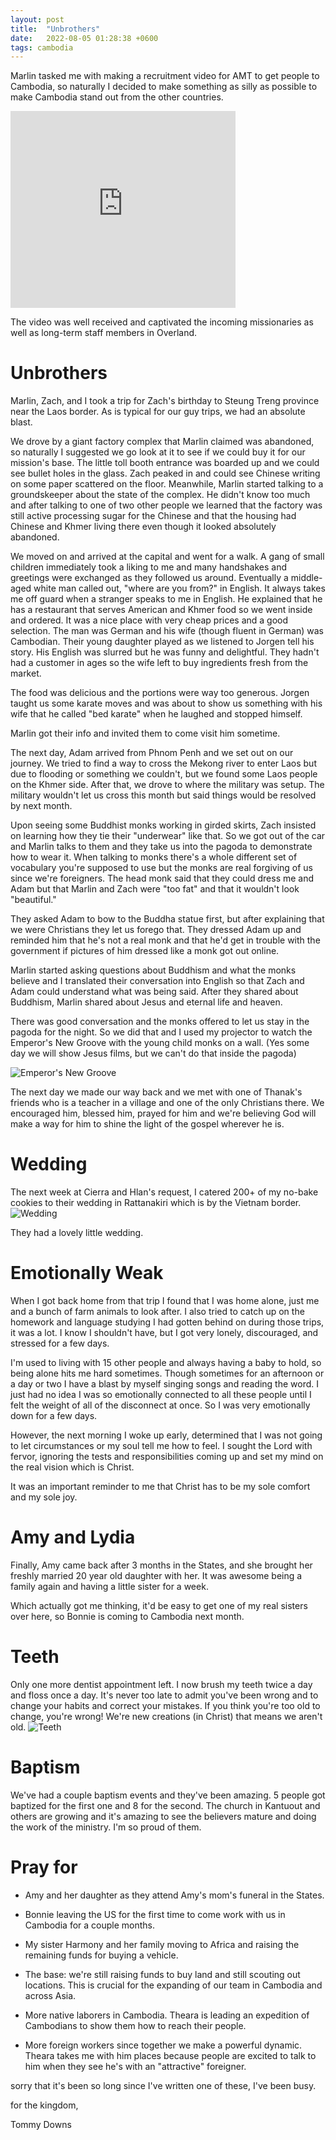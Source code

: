 ```yaml
---
layout: post
title:  "Unbrothers"
date:   2022-08-05 01:28:38 +0600
tags: cambodia
---
```


Marlin tasked me with making a recruitment video for AMT to get people to Cambodia, so naturally I decided to make something as silly as possible to make Cambodia stand out from the other countries.

<iframe width="360" height="315" src="https://www.youtube.com/embed/nt6aInKgSPw?controls=0" title="YouTube video player" frameborder="0" allow="accelerometer; autoplay; clipboard-write; encrypted-media; gyroscope; picture-in-picture" allowfullscreen></iframe>

The video was well received and captivated the incoming missionaries as well as long-term staff members in Overland.

Unbrothers
=====

Marlin, Zach, and I took a trip for Zach's birthday to Steung Treng province near the Laos border. As is typical for our guy trips, we had an absolute blast.

We drove by a giant factory complex that Marlin claimed was abandoned, so naturally I suggested we go look at it to see if we could buy it for our mission's base. The little toll booth entrance was boarded up and we could see bullet holes in the glass. Zach peaked in and could see Chinese writing on some paper scattered on the floor. 
Meanwhile, Marlin started talking to a groundskeeper about the state of the complex. He didn't know too much and after talking to one of two other people we learned that the factory was still active processing sugar for the Chinese and that the housing had Chinese and Khmer living there even though it looked absolutely abandoned.

We moved on and arrived at the capital and went for a walk. A gang of small children immediately took a liking to me and many handshakes and greetings were exchanged as they followed us around. Eventually a middle-aged white man called out, "where are you from?" in English. It always takes me off guard when a stranger speaks to me in English. He explained that he has a restaurant that serves American and Khmer food so we went inside and ordered. It was a nice place with very cheap prices and a good selection. The man was German and his wife (though fluent in German) was Cambodian. Their young daughter played as we listened to Jorgen tell his story. His English was slurred but he was funny and delightful. They hadn't had a customer in ages so the wife left to buy ingredients fresh from the market.

The food was delicious and the portions were way too generous. Jorgen taught us some karate moves and was about to show us something with his wife that he called "bed karate" when he laughed and stopped himself.

Marlin got their info and invited them to come visit him sometime.

The next day, Adam arrived from Phnom Penh and we set out on our journey. We tried to find a way to cross the Mekong river to enter Laos but due to flooding or something we couldn't, but we found some Laos people on the Khmer side. After that, we drove to where the military was setup. The military wouldn't let us cross this month but said things would be resolved by next month.

Upon seeing some Buddhist monks working in girded skirts, Zach insisted on learning how they tie their "underwear" like that. So we got out of the car and Marlin talks to them and they take us into the pagoda to demonstrate how to wear it. When talking to monks there's a whole different set of vocabulary you're supposed to use but the monks are real forgiving of us since we're foreigners. The head monk said that they could dress me and Adam but that Marlin and Zach were "too fat" and that it wouldn't look "beautiful."

They asked Adam to bow to the Buddha statue first, but after explaining that we were Christians they let us forego that. They dressed Adam up and reminded him that he's not a real monk and that he'd get in trouble with the government if pictures of him dressed like a monk got out online.

 Marlin started asking questions about Buddhism and what the monks believe and I translated their conversation into English so that Zach and Adam could understand what was being said. After they shared about Buddhism, Marlin shared about Jesus and eternal life and heaven.

 There was good conversation and the monks offered to let us stay in the pagoda for the night. So we did that and I used my projector to watch the Emperor's New Groove with the young child monks on a wall. (Yes some day we will show Jesus films, but we can't do that inside the pagoda)

![Emperor's New Groove](/assets/pics/2022-08/groove.jpg)

 The next day we made our way back and we met with one of Thanak's friends who is a teacher in a village and one of the only Christians there. We encouraged him, blessed him, prayed for him and we're believing God will make a way for him to shine the light of the gospel wherever he is.

Wedding
======

The next week at Cierra and Hlan's request, I catered 200+ of my no-bake cookies to their wedding in Rattanakiri which is by the Vietnam border. 
![Wedding](/assets/pics/2022-08/wed.jpg)

They had a lovely little wedding.

Emotionally Weak
=====

When I got back home from that trip I found that I was home alone, just me and a bunch of farm animals to look after. I also tried to catch up on the homework and language studying I had gotten behind on during those trips, it was a lot. I know I shouldn't have, but I got very lonely, discouraged, and stressed for a few days.

I'm used to living with 15 other people and always having a baby to hold, so being alone hits me hard sometimes. Though sometimes for an afternoon or a day or two I have a blast by myself singing songs and reading the word. I just had no idea I was so emotionally connected to all these people until I felt the weight of all of the disconnect at once. So I was very emotionally down for a few days.

However, the next morning I woke up early, determined that I was not going to let circumstances or my soul tell me how to feel. I sought the Lord with fervor, ignoring the tests and responsibilities coming up and set my mind on the real vision which is Christ.

It was an important reminder to me that Christ has to be my sole comfort and my sole joy.


Amy and Lydia
====

Finally, Amy came back after 3 months in the States, and she brought her freshly married 20 year old daughter with her. It was awesome being a family again and having a little sister for a week.

Which actually got me thinking, it'd be easy to get one of my real sisters over here, so Bonnie is coming to Cambodia next month.

Teeth
====

Only one more dentist appointment left. I now brush my teeth twice a day and floss once a day. It's never too late to admit you've been wrong and to change your habits and correct your mistakes. If you think you're too old to change, you're wrong! We're new creations (in Christ) that means we aren't old.
![Teeth](/assets/pics/2022-08/teeth.jpg)

Baptism
=====

We've had a couple baptism events and they've been amazing. 5 people got baptized for the first one and 8 for the second. The church in Kantuout and others are growing and it's amazing to see the believers mature and doing the work of the ministry. I'm so proud of them.

Pray for
====

- Amy and her daughter as they attend Amy's mom's funeral in the States.

- Bonnie leaving the US for the first time to come work with us in Cambodia for a couple months.

- My sister Harmony and her family moving to Africa and raising the remaining funds for buying a vehicle.

- The base: we're still raising funds to buy land and still scouting out locations. This is crucial for the expanding of our team in Cambodia and across Asia.

- More native laborers in Cambodia. Theara is leading an expedition of Cambodians to show them how to reach their people.

- More foreign workers since together we make a powerful dynamic. Theara takes me with him places because people are excited to talk to him when they see he's with an "attractive" foreigner.

sorry that it's been so long since I've written one of these, I've been busy.

for the kingdom,

Tommy Downs
